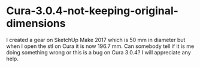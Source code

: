 # Cura-3.0.4-not-keeping-original-dimensions
I created  a gear on SketchUp Make 2017 which is 50 mm in diameter but when I open the stl on Cura it is now 196.7 mm. Can somebody tell if it is me doing something wrong or this is a bug on Cura 3.0.4? I will appreciate any help.
